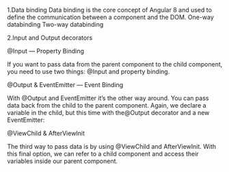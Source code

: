 1.Data binding
Data binding is the core concept of Angular 8 and used to define the communication between a component and the DOM.
One-way databinding
Two-way databinding

2.Input and Output decorators

@Input — Property Binding

If you want to pass data from the parent component to the child component, you need to use two things: @Input and property binding.

@Output & EventEmitter — Event Binding

With @Output and EventEmitter it’s the other way around. You can pass data back from the child to the parent component. Again, we declare a variable in the child, but this time with the@Output decorator and a new EventEmitter:

@ViewChild & AfterViewInit

The third way to pass data is by using @ViewChild and AfterViewInit. With this final option, we can refer to a child component and access their variables inside our parent component.

